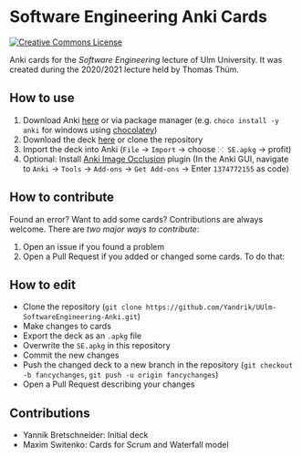 # Software Engineering Anki Cards
<a rel="license" href="http://creativecommons.org/licenses/by-nc-sa/4.0/"><img alt="Creative Commons License" style="border-width:0" src="https://i.creativecommons.org/l/by-nc-sa/4.0/88x31.png" /></a>

Anki cards for the *Software Engineering* lecture of Ulm University.
It was created during the 2020/2021 lecture held by Thomas Thüm.

## How to use

1. Download Anki [here](https://apps.ankiweb.net/) or via package manager
  (e.g. `choco install -y anki` for windows using [chocolatey](https://chocolatey.org))
2. Download the deck [here](https://github.com/Yandrik/UUlm-SoftwareEngineering-Anki/releases) or clone the repository
3. Import the deck into Anki (`File` -> `Import` -> choose `⁙ SE.apkg` -> profit)
4. Optional: Install [Anki Image Occlusion](https://ankiweb.net/shared/info/1374772155) plugin (In the Anki GUI, navigate to `Anki` -> `Tools` -> `Add-ons` -> `Get Add-ons` -> Enter `1374772155` as code)

## How to contribute
Found an error? Want to add some cards? Contributions are always welcome. There are *two major ways to contribute*:

1. Open an issue if you found a problem
2. Open a Pull Request if you added or changed some cards. To do that:

## How to edit

* Clone the repository (`git clone https://github.com/Yandrik/UUlm-SoftwareEngineering-Anki.git`)
* Make changes to cards
* Export the deck as an `.apkg` file
* Overwrite the `SE.apkg` in this repository
* Commit the new changes 
* Push the changed deck to a new branch in the repository (`git checkout -b fancychanges`, `git push -u origin fancychanges`)
* Open a Pull Request describing your changes

## Contributions

* Yannik Bretschneider: Initial deck
* Maxim Switenko: Cards for Scrum and Waterfall model
